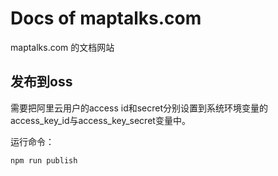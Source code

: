 # Docs of maptalks.com

maptalks.com 的文档网站

## 发布到oss

需要把阿里云用户的access id和secret分别设置到系统环境变量的access_key_id与access_key_secret变量中。

运行命令：

```shell
npm run publish
```